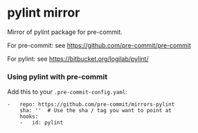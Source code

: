 pylint mirror
=============

Mirror of pylint package for pre-commit.

For pre-commit: see https://github.com/pre-commit/pre-commit

For pylint: see https://bitbucket.org/logilab/pylint/


### Using pylint with pre-commit

Add this to your `.pre-commit-config.yaml`:

    -   repo: https://github.com/pre-commit/mirrors-pylint
        sha: ''  # Use the sha / tag you want to point at
        hooks:
        -   id: pylint
